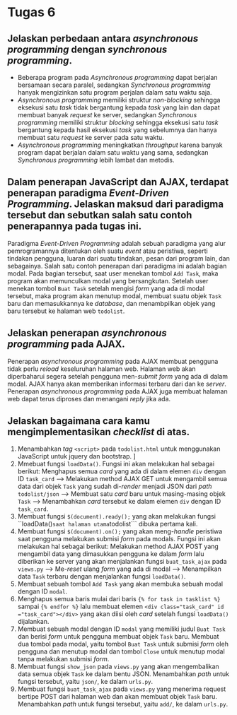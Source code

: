  # Tugas 6
 ## Jelaskan perbedaan antara _asynchronous programming_ dengan _synchronous programming_.
- Beberapa program pada _Asynchronous programming_ dapat berjalan bersamaan secara paralel, sedangkan _Synchronous programming_ hanyak mengizinkan satu program perjalan dalam satu waktu saja.
-  _Asynchronous programming_ memiliki struktur _non-blocking_ sehingga eksekusi satu _task_ tidak bergantung kepada _task_ yang lain dan dapat membuat banyak _request_ ke server, sedangkan  _Synchronous programming_ memiliki struktur _blocking_ sehingga eksekusi satu _task_ bergantung kepada hasil eksekusi _task_ yang sebelumnya dan hanya membuat satu _request_ ke server pada satu waktu.
-  _Asynchronous programming_ meningkatkan _throughput_ karena banyak program dapat berjalan dalam satu waktu yang sama, sedangkan _Synchronous programming_ lebih lambat dan metodis.
 
 ## Dalam penerapan JavaScript dan AJAX, terdapat penerapan paradigma _Event-Driven Programming_. Jelaskan maksud dari paradigma tersebut dan sebutkan salah satu contoh penerapannya pada tugas ini.
Paradigma _Event-Driven Programming_ adalah sebuah paradigma yang alur pemrogramannya ditentukan oleh suatu _event_ atau peristiwa, seperti tindakan pengguna, luaran dari suatu tindakan, pesan dari program lain, dan sebagainya. Salah satu contoh penerapan dari paradigma ini adalah bagian modal. Pada bagian tersebut, saat user menekan tombol ```Add Task```, maka program akan memunculkan modal yang bersangkutan. Setelah user menekan tombol ```Buat Task``` setelah mengisi _form_ yang ada di modal tersebut, maka program akan menutup modal, membuat suatu objek ```Task``` baru dan memasukkannya ke _database_, dan menambpilkan objek yang baru tersebut ke halaman web ```todolist```.
 
 ## Jelaskan penerapan _asynchronous programming_ pada AJAX.
 Penerapan _asynchronous programming_ pada AJAX membuat pengguna tidak perlu _reload_ keseluruhan halaman web. Halaman web akan diperbaharui segera setelah pengguna men-_submit form_ yang ada di dalam modal. AJAX hanya akan memberikan informasi terbaru dari dan ke _server_. Penerapan _asynchronous programming_ pada AJAX juga membuat halaman web dapat terus diproses dan menangani _reply_ jika ada.
 
 ## Jelaskan bagaimana cara kamu mengimplementasikan _checklist_ di atas.
 1. Menambahkan _tag_ ```<script>``` pada ```todolist.html``` untuk menggunakan JavaScript untuk jquery dan bootstrap. ]
 2. Mmebuat fungsi ```loadData()```. Fungsi ini akan melakukan hal sebagai berikut: Menghapus semua _card_ yang ada di dalam elemen ```div``` dengan ID ```task_card``` --> Melakukan method AJAX GET untuk mengambil semua data dari objek ```Task``` yang sudah di-_render_ menjadi JSON dari _path_ ```todolist/json``` --> Membuat satu _card_ baru untuk masing-masing objek ```Task``` --> Menambahkan _card_ tersebut ke dalam elemen ```div``` dengan ID ```task_card```.
 3. Membuat fungsi ```$(document).ready();``` yang akan melakukan fungsi ``loadData()``` saat halaman utama ```todolist``` dibuka pertama kali.
 4. Membuat fungsi ```$(document).on();``` yang akan meng-_handle_ peristiwa saat pengguna melakukan submisi _form_ pada modals. Fungsi ini akan melakukan hal sebagai berikut: Melakukan method AJAX POST yang mengambil data yang dimasukkan pengguna ke dalam _form_ lalu diberikan ke server yang akan menjalankan fungsi ```buat_task_ajax``` pada ```views.py``` --> Me-_reset_ ulang _form_ yang ada di modal --> Menampilkan data ```Task``` terbaru dengan menjalankan fungsi ```loadData()```.
 5. Membuat sebuah tombol ```Add Task``` yang akan membuka sebuah modal dengan ID ```modal```. 
 6. Menghapus semua baris mulai dari baris ```{% for task in tasklist %}``` sampai ```{% endfor %}``` lalu membuat elemen ```<div class="task_card" id ="task_card"></div>``` yang akan diisi oleh _card_ setelah fungsi ```loadData()``` dijalankan.
 7. Membuat sebuah modal dengan ID ```modal``` yang memiliki judul ```Buat Task``` dan berisi _form_ untuk pengguna membuat objek ```Task``` baru. Membuat dua tombol pada modal, yaitu tombol ```Buat Task``` untuk submisi _form_ oleh pengguna dan menutup modal dan tombol ```Close``` untuk menutup modal tanpa melakukan submisi _form_.
 8. Membuat fungsi ```show_json``` pada ```views.py``` yang akan mengembalikan data semua objek ```Task``` ke dalam bentu JSON. Menambahkan _path_ untuk fungsi tersebut, yaitu ```json/```, ke dalam ```urls.py```.
 9. Membuat fungsi ```buat_task_ajax``` pada ```views.py``` yang menerima request bertipe POST dari halaman web dan akan membuat objek ```Task``` baru. Menambahkan _path_ untuk fungsi tersebut, yaitu ```add/```, ke dalam ```urls.py```.
